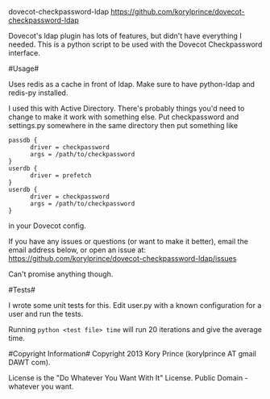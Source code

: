 dovecot-checkpassword-ldap
<https://github.com/korylprince/dovecot-checkpassword-ldap>

Dovecot's ldap plugin has lots of features, but didn't have everything I needed. This is a python script to be used with the Dovecot Checkpassword interface.

#Usage#

Uses redis as a cache in front of ldap. Make sure to have python-ldap and redis-py installed.

I used this with Active Directory. There's probably things you'd need to change to make it work with something else. Put checkpassword and settings.py somewhere in the same directory then put something like

    passdb {
          driver = checkpassword
          args = /path/to/checkpassword
    }
    userdb {
          driver = prefetch
    }
    userdb {
          driver = checkpassword
          args = /path/to/checkpassword
    }

in your Dovecot config.

If you have any issues or questions (or want to make it better), email the email address below, or open an issue at: <https://github.com/korylprince/dovecot-checkpassword-ldap/issues>

Can't promise anything though.

#Tests#

I wrote some unit tests for this. Edit user.py with a known configuration for a user and run the tests.

Running ```python <test file> time``` will run 20 iterations and give the average time.

#Copyright Information#
Copyright 2013 Kory Prince (korylprince AT gmail DAWT com).

License is the "Do Whatever You Want With It" License. Public Domain - whatever you want.

